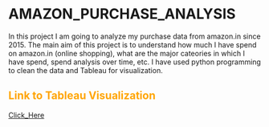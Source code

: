 # AMAZON_PURCHASE_ANALYSIS
In this project I am going to analyze my purchase data from amazon.in since 2015.
The main aim of this project is to understand how much I have spend on amazon.in (online shopping), what are the major cateories in which I have spend, spend analysis over time, etc.
I have used python programming to clean the data and Tableau for visualization.<br>


## <span style='color:Orange'> Link to Tableau Visualization  </span>

[Click_Here](https://public.tableau.com/app/profile/ravi.chandrika/viz/MY_SIZ_YEARS_OF_SHOPPING_ON_AMAZON/6YEARS_AMAZON_SHOPPING)
